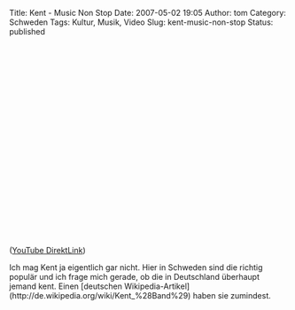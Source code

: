 Title: Kent - Music Non Stop
Date: 2007-05-02 19:05
Author: tom
Category: Schweden
Tags: Kultur, Musik, Video
Slug: kent-music-non-stop
Status: published

<p>
<object width="425" height="350">
<param name="movie" value="http://www.youtube.com/v/aN0nvjar0dA"></param><param name="wmode" value="transparent"></param>

<embed src="http://www.youtube.com/v/aN0nvjar0dA" type="application/x-shockwave-flash" wmode="transparent" width="425" height="350">
</embed>
</object>
  
([YouTube DirektLink](http://youtube.com/watch?v=aN0nvjar0dA))

</p>
Ich mag Kent ja eigentlich gar nicht. Hier in Schweden sind die richtig
populär und ich frage mich gerade, ob die in Deutschland überhaupt
jemand kent. Einen [deutschen
Wikipedia-Artikel](http://de.wikipedia.org/wiki/Kent_%28Band%29) haben
sie zumindest.

